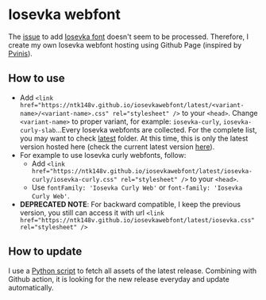 # Iosevka webfont

The [issue](https://github.com/google/fonts/issues/559) to add [Iosevka font](https://github.com/be5invis/Iosevka) doesn't seem to be processed. Therefore, I create my own Iosevka webfont hosting using Github Page (inspired by [Pvinis](https://github.com/pvinis/iosevka-webfont)).

## How to use

- Add `<link href="https://ntk148v.github.io/iosevkawebfont/latest/<variant-name>/<variant-name>.css" rel="stylesheet" />` to your `<head>`. Change `<variant-name>` to proper variant, for example: `iosevka-curly`, `iosevka-curly-slab`...Every Iosevka webfonts are collected. For the complete list, you may want to check [latest](./latest/) folder. At this time, this is only the latest version hosted here (check the current latest version [here](./LATEST_RELEASE)).
- For example to use Iosevka curly webfonts, follow:
  - Add `<link href="https://ntk148v.github.io/iosevkawebfont/latest/iosevka-curly/iosevka-curly.css" rel="stylesheet" />` to your `<head>`.
  - Use `fontFamily: 'Iosevka Curly Web'` or `font-family: 'Iosevka Curly Web'`.
- **DEPRECATED NOTE**: For backward compatible, I keep the previous version, you still can access it with url `<link href="https://ntk148v.github.io/iosevkawebfont/latest/iosevka.css" rel="stylesheet" />`

## How to update

I use a [Python script](./update.py) to fetch all assets of the latest release. Combining with Github action, it is looking for the new release everyday and update automatically.
